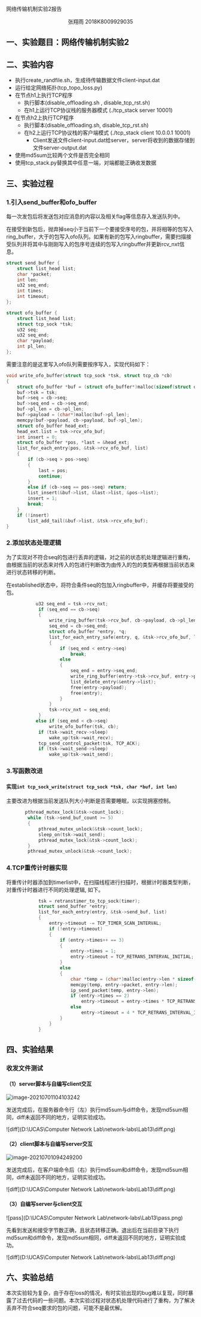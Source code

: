 网络传输机制实验2报告

<center>张翔雨 2018K8009929035</center>

## 一、实验题目：网络传输机制实验2

## 二、实验内容

- 执行create_randfile.sh，生成待传输数据文件client-input.dat
- 运行给定网络拓扑(tcp_topo_loss.py)
- 在节点h1上执行TCP程序
  - 执行脚本(disable_offloading.sh , disable_tcp_rst.sh)
  - 在h1上运行TCP协议栈的服务器模式  (./tcp_stack server 10001)
- 在节点h2上执行TCP程序
  - 执行脚本(disable_offloading.sh, disable_tcp_rst.sh)
  - 在h2上运行TCP协议栈的客户端模式 (./tcp_stack client 10.0.0.1 10001)
    - Client发送文件client-input.dat给server，server将收到的数据存储到文件server-output.dat
- 使用md5sum比较两个文件是否完全相同
- 使用tcp_stack.py替换其中任意一端，对端都能正确收发数据

## 三、实验过程

### 1.引入send_buffer和ofo_buffer

每一次发包后将发送包对应消息的内容以及相关flag等信息存入发送队列中。

在接受到新包后，抛弃掉seq小于当前下一个要接受序号的包，并将相等的包写入ring_buffer，大于的包写入ofo队列。如果有新的包写入ringbuffer，需要扫描接受队列并将其中与刚刚写入的包序号连续的包写入ringbuffer并更新rcv_nxt信息。

```c
struct send_buffer {
    struct list_head list;
    char *packet;
    int len;
    u32 seq_end;
    int times;
    int timeout;
};

struct ofo_buffer {
    struct list_head list;
    struct tcp_sock *tsk;
    u32 seq;
    u32 seq_end;
    char *payload;
    int pl_len;
};
```

需要注意的是这里写入ofo队列需要按序写入，实现代码如下：

```c
void write_ofo_buffer(struct tcp_sock *tsk, struct tcp_cb *cb) 
{
    struct ofo_buffer *buf = (struct ofo_buffer*)malloc(sizeof(struct ofo_buffer));
    buf->tsk = tsk;
    buf->seq = cb->seq;
    buf->seq_end = cb->seq_end;
    buf->pl_len = cb->pl_len;
    buf->payload = (char*)malloc(buf->pl_len);
    memcpy(buf->payload, cb->payload, buf->pl_len);
    struct ofo_buffer head_ext;
    head_ext.list = tsk->rcv_ofo_buf;
    int insert = 0;
    struct ofo_buffer *pos, *last = &head_ext;
    list_for_each_entry(pos, &tsk->rcv_ofo_buf, list) 
	{
        if (cb->seq > pos->seq) 
		{
            last = pos;
            continue;
        } 
		else if (cb->seq == pos->seq) return;
        list_insert(&buf->list, &last->list, &pos->list);
        insert = 1;
        break;
    }
    if (!insert) 
		list_add_tail(&buf->list, &tsk->rcv_ofo_buf);
}
```

### 2.添加状态处理逻辑

为了实现对不符合seq的包进行丢弃的逻辑，对之前的状态机处理逻辑进行重构，由根据当前的状态来对传入的包进行判断改为由传入的包的类型再根据当前状态来进行状态转移的判断。

在established状态中，将符合条件seq的包加入ringbuffer中，并缓存将要接受的包。

```c
		   u32 seq_end = tsk->rcv_nxt;
            if (seq_end == cb->seq) 
			{
                write_ring_buffer(tsk->rcv_buf, cb->payload, cb->pl_len);
                seq_end = cb->seq_end;
                struct ofo_buffer *entry, *q;
                list_for_each_entry_safe(entry, q, &tsk->rcv_ofo_buf, list) 
				{
                    if (seq_end < entry->seq) 
						break;
                    else 
					{
                        seq_end = entry->seq_end;
                        write_ring_buffer(entry->tsk->rcv_buf, entry->payload, entry->pl_len);
                        list_delete_entry(&entry->list);
                        free(entry->payload);
                        free(entry);
                    }
                }
                tsk->rcv_nxt = seq_end;
            } 
		   else if (seq_end < cb->seq) 
                write_ofo_buffer(tsk, cb);
            if (tsk->wait_recv->sleep)
                wake_up(tsk->wait_recv);
            tcp_send_control_packet(tsk, TCP_ACK);
            if (tsk->wait_send->sleep) 
                wake_up(tsk->wait_send);
```

### 3.写函数改进

#### 实现`int tcp_sock_write(struct tcp_sock *tsk, char *buf, int len)`

主要改进为根据当前发送队列大小判断是否需要睡眠，以实现拥塞控制。

```c
	   pthread_mutex_lock(&tsk->count_lock);
        while (tsk->send_buf_count >= 5) 
		{
            pthread_mutex_unlock(&tsk->count_lock);
            sleep_on(tsk->wait_send);
            pthread_mutex_lock(&tsk->count_lock);
        }
        pthread_mutex_unlock(&tsk->count_lock);
```

### 4.TCP重传计时器实现

将重传计时器添加到timerlist中，在扫描线程进行扫描时，根据计时器类型判断，对重传计时器进行不同的处理逻辑, 如下。

```c
			tsk = retranstimer_to_tcp_sock(timer);
	        struct send_buffer *entry;
	        list_for_each_entry(entry, &tsk->send_buf, list) 
			{
                entry->timeout -= TCP_TIMER_SCAN_INTERVAL;
	            if (!entry->timeout) 
				{
	                if (entry->times++ == 3) 
					{
	                    entry->times = 1;
	                    entry->timeout = TCP_RETRANS_INTERVAL_INITIAL;
	                } 
					else 
					{
	                    char *temp = (char*)malloc(entry->len * sizeof(char));
	                    memcpy(temp, entry->packet, entry->len);
	                    ip_send_packet(temp, entry->len);
	                    if (entry->times == 2) 
							entry->timeout = entry->times * TCP_RETRANS_INTERVAL_INITIAL;
	                    else 
							entry->timeout = 4 * TCP_RETRANS_INTERVAL_INITIAL;
	                }
	            }
	        }
```



## 四、实验结果

### 收发文件测试

#### （1）server脚本与自编写client交互

![image-20210701104103242](C:\Users\Samuel\AppData\Roaming\Typora\typora-user-images\image-20210701104103242.png)

发送完成后，在服务器命令行（左）执行md5sum与diff命令，发现md5sum相同，diff未返回不同的地方，证明实验成功。

![diff](D:\UCAS\Computer Network Lab\network-labs\Lab13\diff.png)

#### （2）client脚本与自编写server交互

![image-20210701094249200](C:\Users\Samuel\AppData\Roaming\Typora\typora-user-images\image-20210701094249200.png)

发送完成后，在客户端命令后（右）执行md5sum和diff命令，发现md5sum相同，diff未返回不同的地方，证明实验成功。

![diff](D:\UCAS\Computer Network Lab\network-labs\Lab13\diff.png)

#### （3）自编写server与client交互

![pass](D:\UCAS\Computer Network Lab\network-labs\Lab13\pass.png)

先看到发送和接受字节数正确，且状态转移正确。退出后在当前目录下执行md5sum和diff命令，发现md5sum相同，diff未返回不同的地方，证明实验成功。

![diff](D:\UCAS\Computer Network Lab\network-labs\Lab13\diff.png)

## 六、实验总结

本次实验较为复杂，由于存在loss的情况，有时实验出现的bug难以复现，同时暴露了过去代码的一些问题。本次实验过程对状态机处理代码进行了重构，为了解决丢弃不符合seq要求的包的问题，可能不是最优解。